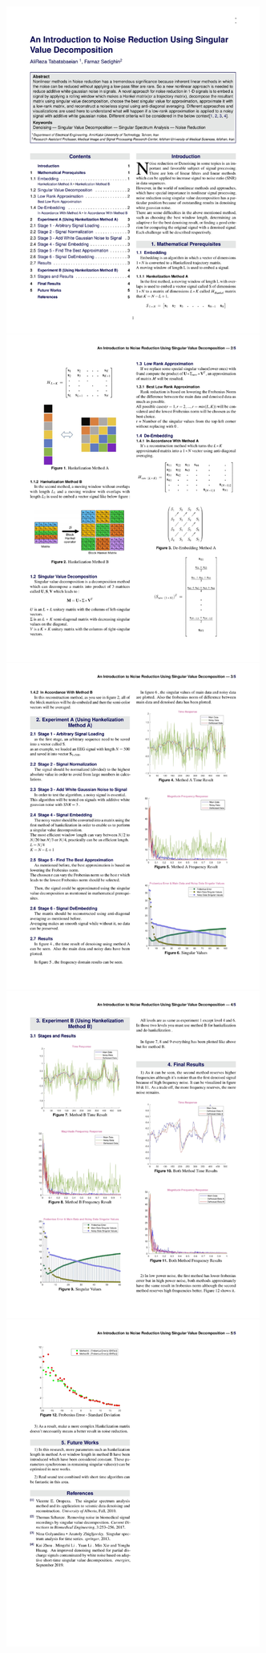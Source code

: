 <div style="text-align:center"><img src=".\resources\fig1.jpeg" /></div>

<div style="text-align:center"><img src=".\resources\fig2.jpeg" /></div>

<div style="text-align:center"><img src=".\resources\fig3.jpeg" /></div>

<div style="text-align:center"><img src=".\resources\fig4.jpeg" /></div>

<div style="text-align:center"><img src=".\resources\fig5.jpeg" /></div>